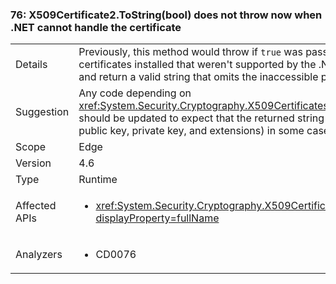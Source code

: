 ### 76: X509Certificate2.ToString(bool) does not throw now when .NET cannot handle the certificate

|   |   |
|---|---|
|Details|Previously, this method would throw if <code>true</code> was passed for the verbose parameter and there were certificates installed that weren&#39;t supported by the .NET Framework. Now, the method will succeed and return a valid string that omits the inaccessible portions of the certifiate.|
|Suggestion|Any code depending on <xref:System.Security.Cryptography.X509Certificates.X509Certificate2.ToString(System.Boolean)> should be updated to expect that the returned string may exclude some certificate data (such as public key, private key, and extensions) in some cases in which the API would have previously thrown.|
|Scope|Edge|
|Version|4.6|
|Type|Runtime|
|Affected APIs|<ul><li><xref:System.Security.Cryptography.X509Certificates.X509Certificate2.ToString(System.Boolean)?displayProperty=fullName></li></ul>|
|Analyzers|<ul><li>CD0076</li></ul>|

